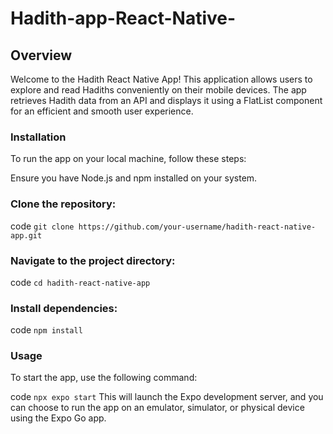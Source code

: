 # Hadith-app-React-Native-
## Overview
Welcome to the Hadith React Native App! This application allows users to explore and read Hadiths conveniently on their mobile devices. The app retrieves Hadith data from an API and displays it using a FlatList component for an efficient and smooth user experience.

### Installation
To run the app on your local machine, follow these steps:

Ensure you have Node.js and npm installed on your system.

### Clone the repository:

code ``` git clone https://github.com/your-username/hadith-react-native-app.git ```

### Navigate to the project directory:

code ``` cd hadith-react-native-app ```
### Install dependencies:

code ``` npm install ```

### Usage

To start the app, use the following command:

code ``` npx expo start ```
This will launch the Expo development server, and you can choose to run the app on an emulator, simulator, or physical device using the Expo Go app.
